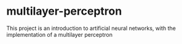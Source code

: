 # multilayer-perceptron
This project is an introduction to artificial neural networks, with the implementation of a multilayer perceptron
